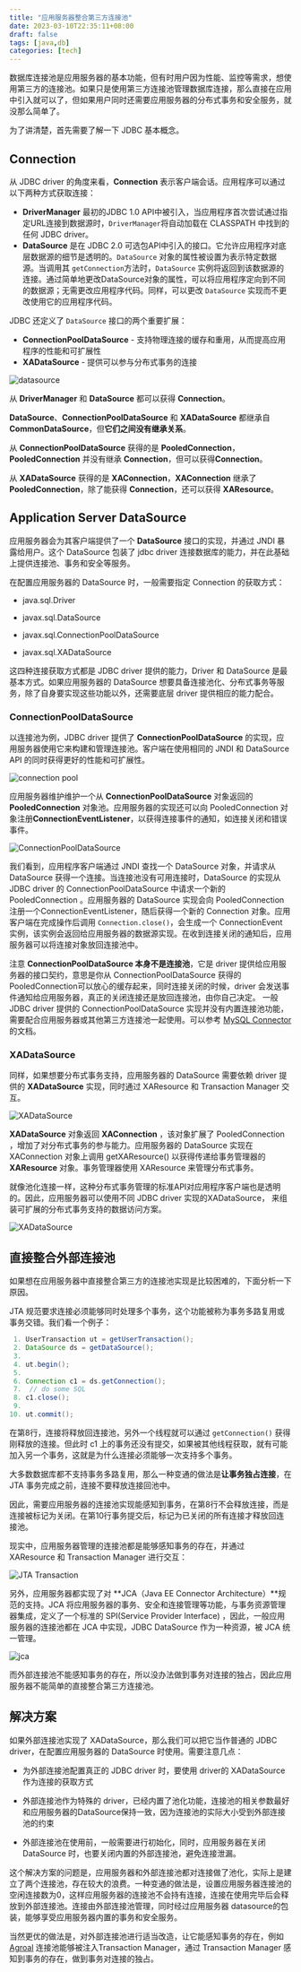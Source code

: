```yaml
---
title: "应用服务器整合第三方连接池"
date: 2023-03-10T22:35:11+08:00
draft: false
tags: [java,db]
categories: [tech]
---
```


数据库连接池是应用服务器的基本功能，但有时用户因为性能、监控等需求，想使用第三方的连接池。如果只是使用第三方连接池管理数据库连接，那么直接在应用中引入就可以了，但如果用户同时还需要应用服务器的分布式事务和安全服务，就没那么简单了。

为了讲清楚，首先需要了解一下 JDBC 基本概念。

## Connection

从 JDBC driver 的角度来看，**Connection** 表示客户端会话。应用程序可以通过以下两种方式获取连接：

* **DriverManager** 最初的JDBC 1.0 API中被引入，当应用程序首次尝试通过指定URL连接到数据源时，`DriverManager`将自动加载在 CLASSPATH 中找到的任何 JDBC driver。
* **DataSource** 是在 JDBC 2.0 可选包API中引入的接口。它允许应用程序对底层数据源的细节是透明的。`DataSource` 对象的属性被设置为表示特定数据源。当调用其 `getConnection`方法时，`DataSource` 实例将返回到该数据源的连接。通过简单地更改DataSource对象的属性，可以将应用程序定向到不同的数据源；无需更改应用程序代码。同样，可以更改 `DataSource` 实现而不更改使用它的应用程序代码。

JDBC 还定义了 `DataSource` 接口的两个重要扩展：  
* **ConnectionPoolDataSource** - 支持物理连接的缓存和重用，从而提高应用程序的性能和可扩展性  
* **XADataSource** - 提供可以参与分布式事务的连接

![datasource](https://cdn.mazhen.tech/images/202303101440425.png)

从 **DriverManager** 和 **DataSource** 都可以获得 **Connection**。

**DataSource**、**ConnectionPoolDataSource** 和 **XADataSource** 都继承自 **CommonDataSource**，但**它们之间没有继承关系**。

从 **ConnectionPoolDataSource** 获得的是 **PooledConnection**，**PooledConnection** 并没有继承 **Connection**，但可以获得**Connection**。

从 **XADataSource** 获得的是 **XAConnection**，**XAConnection** 继承了 **PooledConnection**，除了能获得 **Connection**，还可以获得 **XAResource**。

## Application Server DataSource

应用服务器会为其客户端提供了一个 **DataSource** 接口的实现，并通过 JNDI 暴露给用户。这个 DataSource 包装了 jdbc driver 连接数据库的能力，并在此基础上提供连接池、事务和安全等服务。

在配置应用服务器的 DataSource 时，一般需要指定 Connection 的获取方式：

* java.sql.Driver

* javax.sql.DataSource

* javax.sql.ConnectionPoolDataSource

* javax.sql.XADataSource

这四种连接获取方式都是 JDBC driver 提供的能力，Driver 和 DataSource 是最基本方式。如果应用服务器的 DataSource 想要具备连接池化、分布式事务等服务，除了自身要实现这些功能以外，还需要底层 driver 提供相应的能力配合。

### ConnectionPoolDataSource

以连接池为例，JDBC driver 提供了 **ConnectionPoolDataSource** 的实现，应用服务器使用它来构建和管理连接池。客户端在使用相同的 JNDI 和 DataSource API 的同时获得更好的性能和可扩展性。

![connection pool](https://cdn.mazhen.tech/images/202303101503461.png)

应用服务器维护维护一个从 **ConnectionPoolDataSource** 对象返回的 **PooledConnection** 对象池。应用服务器的实现还可以向 PooledConnection 对象注册**ConnectionEventListener**，以获得连接事件的通知，如连接关闭和错误事件。

![ConnectionPoolDataSource](https://cdn.mazhen.tech/images/202303160947605.png)

我们看到，应用程序客户端通过 JNDI 查找一个 DataSource 对象，并请求从 DataSource 获得一个连接。当连接池没有可用连接时，DataSource 的实现从 JDBC driver 的 ConnectionPoolDataSource 中请求一个新的 PooledConnection 。应用服务器的 DataSource 实现会向 PooledConnection 注册一个ConnectionEventListener，随后获得一个新的 Connection 对象。应用客户端在完成操作后调用 `Connection.close()`，会生成一个 ConnectionEvent 实例，该实例会返回给应用服务器的数据源实现。在收到连接关闭的通知后，应用服务器可以将连接对象放回连接池中。

注意 **ConnectionPoolDataSource 本身不是连接池**，它是 driver 提供给应用服务器的接口契约，意思是你从 ConnectionPoolDataSource 获得的PooledConnection可以放心的缓存起来，同时连接关闭的时候，driver 会发送事件通知给应用服务器，真正的关闭连接还是放回连接池，由你自己决定。 一般 JDBC driver 提供的 ConnectionPoolDataSource 实现并没有内置连接池功能，需要配合应用服务器或其他第三方连接池一起使用。可以参考  [MySQL Connector ](https://dev.mysql.com/doc/connector-j/8.0/en/connector-j-usagenotes-j2ee-concepts-connection-pooling.html)的文档。

### XADataSource

同样，如果想要分布式事务支持，应用服务器的 DataSource  需要依赖 driver 提供的 **XADataSource** 实现，同时通过 XAResource 和 Transaction Manager 交互。

![XADataSource](https://cdn.mazhen.tech/images/202303101754420.png)

**XADataSource** 对象返回 **XAConnection** ，该对象扩展了 PooledConnection ，增加了对分布式事务的参与能力。应用服务器的 DataSource 实现在XAConnection 对象上调用 getXAResource() 以获得传递给事务管理器的 **XAResource** 对象。事务管理器使用 XAResource 来管理分布式事务。

就像池化连接一样，这种分布式事务管理的标准API对应用程序客户端也是透明的。因此，应用服务器可以使用不同 JDBC driver 实现的XADataSource， 来组装可扩展的分布式事务支持的数据访问方案。

![XADataSource](https://cdn.mazhen.tech/images/202303161008074.png)

## 直接整合外部连接池

如果想在应用服务器中直接整合第三方的连接池实现是比较困难的，下面分析一下原因。

JTA 规范要求连接必须能够同时处理多个事务，这个功能被称为事务多路复用或事务交错。我们看一个例子：

``` java
 1. UserTransaction ut = getUserTransaction(); 
 2. DataSource ds = getDataSource(); 
 3.  
 4. ut.begin(); 
 5. 
 6. Connection c1 = ds.getConnection(); 
 7.  // do some SQL 
 8. c1.close(); 
 9. 
10. ut.commit(); 
```

在第8行，连接将释放回连接池，另外一个线程就可以通过 `getConnection()` 获得刚释放的连接。但此时 c1 上的事务还没有提交，如果被其他线程获取，就有可能加入另一个事务，这就是为什么连接必须能够一次支持多个事务。

大多数数据库都不支持事务多路复用，那么一种变通的做法是**让事务独占连接**，在 JTA 事务完成之前，连接不要释放连接回池中。

因此，需要应用服务器的连接池实现能感知到事务，在第8行不会释放连接，而是连接被标记为关闭。在第10行事务提交后，标记为已关闭的所有连接才释放回连接池。

现实中，应用服务器管理的连接池都是能够感知事务的存在，并通过 XAResource 和 Transaction Manager 进行交互：

![JTA Transaction](https://cdn.mazhen.tech/images/202303102116711.png)

另外，应用服务器都实现了对 **JCA（Java EE Connector Architecture）**规范的支持。JCA 将应用服务器的事务、安全和连接管理等功能，与事务资源管理器集成，定义了一个标准的 SPI(Service Provider Interface) ，因此，一般应用服务器的连接池都在 JCA 中实现，JDBC DataSource 作为一种资源，被 JCA 统一管理。

![jca](https://cdn.mazhen.tech/images/202303102216362.png)

而外部连接池不能感知事务的存在，所以没办法做到事务对连接的独占，因此应用服务器不能简单的直接整合第三方连接池。

## 解决方案

如果外部连接池实现了 XADataSource，那么我们可以把它当作普通的  JDBC driver，在配置应用服务器的 DataSource 时使用。需要注意几点：

* 为外部连接池配置真正的 JDBC driver 时，要使用 driver的 XADataSource 作为连接的获取方式

* 外部连接池作为特殊的 driver，已经内置了池化功能，连接池的相关参数最好和应用服务器的DataSource保持一致，因为连接池的实际大小受到外部连接池的约束

* 外部连接池在使用前，一般需要进行初始化，同时，应用服务器在关闭 DataSource 时，也要关闭内置的外部连接池，避免连接泄漏。

这个解决方案的问题是，应用服务器和外部连接池都对连接做了池化，实际上是建立了两个连接池，存在较大的浪费。一种变通的做法是，设置应用服务器连接池的空闲连接数为0，这样应用服务器的连接池不会持有连接，连接在使用完毕后会释放到外部连接池。连接由外部连接池管理，同时经过应用服务器 datasource的包装，能够享受应用服务器内置的事务和安全服务。

当然更优的做法是，对外部连接池进行适当改造，让它能感知事务的存在，例如 [Agroal](https://github.com/agroal/agroal) 连接池能够被注入Transaction Manager，通过 Transaction Manager 感知到事务的存在，做到事务对连接的独占。

